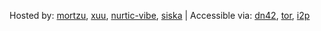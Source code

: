 Hosted by: [mortzu](mailto:me@mortzu.de), [xuu](mailto:xuu@sour.is), [nurtic-vibe](mailto:nurtic-vibe@grmml.eu), [siska](mailto:siska@nixnodes.net) | Accessible via: [dn42](http://wiki.dn42), [tor](http://jsptropkiix3ki5u.onion), [i2p](http://beb6v2i4jevo72vvnx6segsk4zv3pu3prbwcfuta3bzrcv7boy2q.b32.i2p/)
